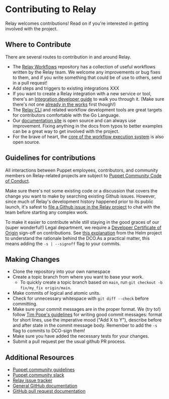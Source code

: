 # Contributing to Relay

Relay welcomes contributions! Read on if you're interested in getting involved with the project.

## Where to Contribute

There are several routes to contribution in and around Relay.

* The [Relay Workflows](https://github.com/puppetlabs/relay-workflows) repository has a collection of useful workflows written by the Relay team. We welcome any improvements or bug fixes to them, and if you write something that could be of use to others, send in a pull request!
* Add steps and triggers to existing integrations XXX
* If you want to create a Relay integration with a new service or tool, there's an [Integration developer guide](https://relay.sh/docs/integrating-with-relay/) to walk you through it. (Make sure there's not one [already in the works](https://github.com/relay-integrations/) first though!)
* The [Relay CLI](https://github.com/puppetlabs/relay) and related workflow development tools are great targets for contributors comfortable with the Go Language.
* Our [documentation site](https://github.com/puppetlabs/relay-docs) is open source and can always use improvement. Fixing anything in the docs from typos to better examples can be a great way to get involved with the project.
* For the brave of heart, the [core of the workflow execution system](https://github.com/puppetlabs/relay-core) is also open source.

## Guidelines for contributions

All interactions between Puppet employees, contributors, and community members on Relay-related projects are subject to [Puppet Community Code of Conduct](https://puppet.com/community/community-guidelines/).

Make sure there's not some existing code or a discussion that covers the change you want to make by searching existing Github issues. However, since much of Relay's development history happened prior to its public launch,  it's safest to [file a Github issue in the Relay project](https://github.com/puppetlabs/relay/issues) to chat with the team before starting any complex work.

To make it easier to contribute while still staying in the good graces of our (super wonderful!) Legal department, we require a [Developer Certificate of Origin](https://developercertificate.org/) sign-off on contributions. See [this explanation](https://helm.sh/blog/helm-dco/) from the Helm project to understand the rationale behind the DCO.As a practical matter, this means adding the `-s | --signoff` flag to your commits.


## Making Changes

* Clone the repository into your own namespace
* Create a topic branch from where you want to base your work.
  * To quickly create a topic branch based on `main`, run `git checkout -b fix/my_fix origin/main`.
* Make commits of logical and atomic units.
* Check for unnecessary whitespace with `git diff --check` before committing.
* Make sure your commit messages are in the proper format. We (try to!) follow [Tim Pope's guidelines](https://tbaggery.com/2008/04/19/a-note-about-git-commit-messages.html) for writing good commit messages: format for short lines, use the imperative mood ("Add X to Y"), describe before and after state in the commit message body. Remember to add the `-s` flag to commits to DCO-sign them!
* Make sure you have added the necessary tests for your changes.
* Submit a pull request per the usual github PR process.


## Additional Resources

* [Puppet community guidelines](https://puppet.com/community/community-guidelines)
* [Puppet community slack](https://slack.puppet.com)
* [Relay issue tracker](https://github.com/puppetlabs/relay/issues)
* [General GitHub documentation](https://help.github.com/)
* [GitHub pull request documentation](https://help.github.com/articles/creating-a-pull-request/)
